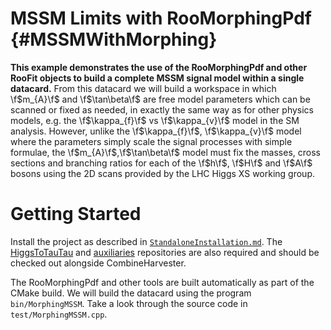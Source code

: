 MSSM Limits with RooMorphingPdf {#MSSMWithMorphing}
===================================================
**This example demonstrates the use of the RooMorphingPdf and other RooFit objects to build a complete MSSM signal model within a single datacard.** From this datacard we will build a workspace in which \f$m_{A}\f$ and \f$\tan\beta\f$ are free model parameters which can be scanned or fixed as needed, in exactly the same way as for other physics models, e.g. the \f$\kappa_{f}\f$ vs \f$\kappa_{v}\f$ model in the SM analysis. However, unlike the \f$\kappa_{f}\f$, \f$\kappa_{v}\f$ model where the parameters simply scale the signal processes with simple formulae, the \f$m_{A}\f$,\f$\tan\beta\f$ model must fix the masses, cross sections and branching ratios for each of the \f$h\f$, \f$H\f$ and \f$A\f$ bosons using the 2D scans provided by the LHC Higgs XS working group.

Getting Started
===============
Install the project as described in
[`StandaloneInstallation.md`](StandaloneInstallation.md). The
[HiggsToTauTau](https://github.com/cms-analysis/HiggsAnalysis-HiggsToTauTau)
and
[auxiliaries](https://github.com/roger-wolf/HiggsAnalysis-HiggsToTauTau-auxiliaries)
repositories are also required and should be checked out alongside
CombineHarvester.

The RooMorphingPdf and other tools are built automatically as part of
the CMake build. We will build the datacard using the program
`bin/MorphingMSSM`. Take a look through the source code in
`test/MorphingMSSM.cpp`.

